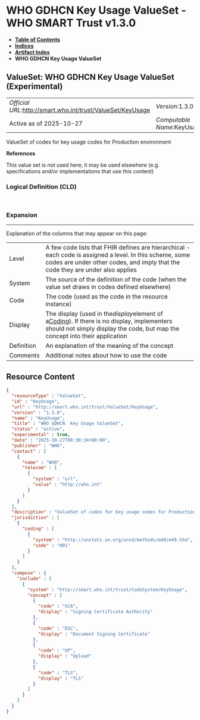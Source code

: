 # WHO GDHCN Key Usage ValueSet - WHO SMART Trust v1.3.0

* [**Table of Contents**](toc.md)
* [**Indices**](indices.md)
* [**Artifact Index**](artifacts.md)
* **WHO GDHCN Key Usage ValueSet**

## ValueSet: WHO GDHCN Key Usage ValueSet (Experimental) 

| | |
| :--- | :--- |
| *Official URL*:http://smart.who.int/trust/ValueSet/KeyUsage | *Version*:1.3.0 |
| Active as of 2025-10-27 | *Computable Name*:KeyUsage |

 
ValueSet of codes for key usage codes for Production environment 

 **References** 

This value set is not used here; it may be used elsewhere (e.g. specifications and/or implementations that use this content)

### Logical Definition (CLD)

 

### Expansion

-------

 Explanation of the columns that may appear on this page: 

| | |
| :--- | :--- |
| Level | A few code lists that FHIR defines are hierarchical - each code is assigned a level. In this scheme, some codes are under other codes, and imply that the code they are under also applies |
| System | The source of the definition of the code (when the value set draws in codes defined elsewhere) |
| Code | The code (used as the code in the resource instance) |
| Display | The display (used in the*display*element of a[Coding](http://hl7.org/fhir/R4/datatypes.html#Coding)). If there is no display, implementers should not simply display the code, but map the concept into their application |
| Definition | An explanation of the meaning of the concept |
| Comments | Additional notes about how to use the code |



## Resource Content

```json
{
  "resourceType" : "ValueSet",
  "id" : "KeyUsage",
  "url" : "http://smart.who.int/trust/ValueSet/KeyUsage",
  "version" : "1.3.0",
  "name" : "KeyUsage",
  "title" : "WHO GDHCN  Key Usage ValueSet",
  "status" : "active",
  "experimental" : true,
  "date" : "2025-10-27T08:38:34+00:00",
  "publisher" : "WHO",
  "contact" : [
    {
      "name" : "WHO",
      "telecom" : [
        {
          "system" : "url",
          "value" : "http://who.int"
        }
      ]
    }
  ],
  "description" : "ValueSet of codes for key usage codes for Production environment",
  "jurisdiction" : [
    {
      "coding" : [
        {
          "system" : "http://unstats.un.org/unsd/methods/m49/m49.htm",
          "code" : "001"
        }
      ]
    }
  ],
  "compose" : {
    "include" : [
      {
        "system" : "http://smart.who.int/trust/CodeSystem/KeyUsage",
        "concept" : [
          {
            "code" : "SCA",
            "display" : "Signing Certificate Authority"
          },
          {
            "code" : "DSC",
            "display" : "Document Signing Certificate"
          },
          {
            "code" : "UP",
            "display" : "Upload"
          },
          {
            "code" : "TLS",
            "display" : "TLS"
          }
        ]
      }
    ]
  }
}

```
